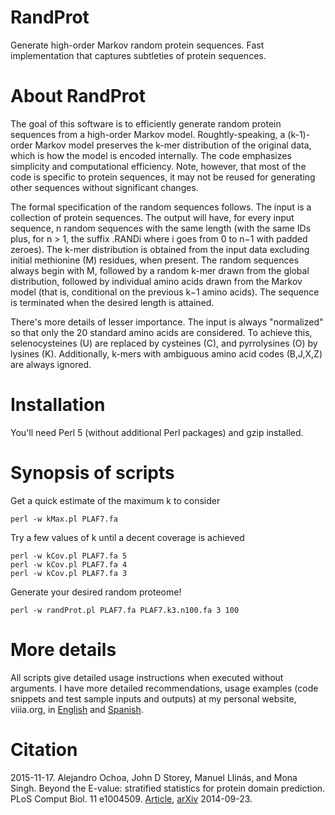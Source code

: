 RandProt
===

Generate high-order Markov random protein sequences.
Fast implementation that captures subtleties of protein sequences.

About RandProt
===

The goal of this software is to efficiently generate random protein sequences from a high-order Markov model. Roughtly-speaking, a (k-1)-order Markov model preserves the k-mer distribution of the original data, which is how the model is encoded internally. The code emphasizes simplicity and computational efficiency. Note, however, that most of the code is specific to protein sequences, it may not be reused for generating other sequences without significant changes.

The formal specification of the random sequences follows. The input is a collection of protein sequences. The output will have, for every input sequence, n random sequences with the same length (with the same IDs plus, for n > 1, the suffix .RANDi where i goes from 0 to n−1 with padded zeroes). The k-mer distribution is obtained from the input data excluding initial methionine (M) residues, when present. The random sequences always begin with M, followed by a random k-mer drawn from the global distribution, followed by individual amino acids drawn from the Markov model (that is, conditional on the previous k−1 amino acids). The sequence is terminated when the desired length is attained.

There's more details of lesser importance. The input is always "normalized" so that only the 20 standard amino acids are considered. To achieve this, selenocysteines (U) are replaced by cysteines (C), and pyrrolysines (O) by lysines (K). Additionally, k-mers with ambiguous amino acid codes (B,J,X,Z) are always ignored.

Installation
===

You'll need Perl 5 (without additional Perl packages) and gzip installed.

Synopsis of scripts
===

Get a quick estimate of the maximum k to consider 
```
perl -w kMax.pl PLAF7.fa 
```

Try a few values of k until a decent coverage is achieved 
```
perl -w kCov.pl PLAF7.fa 5 
perl -w kCov.pl PLAF7.fa 4 
perl -w kCov.pl PLAF7.fa 3 
```

Generate your desired random proteome! 
```
perl -w randProt.pl PLAF7.fa PLAF7.k3.n100.fa 3 100
```

More details
===

All scripts give detailed usage instructions when executed without arguments.  I have more detailed recommendations, usage examples (code snippets and test sample inputs and outputs) at my personal website, viiia.org, in [English](http://viiia.org/randProt/?l=en-us) and [Spanish](http://viiia.org/randProt/).


Citation
===

2015-11-17. Alejandro Ochoa, John D Storey, Manuel Llinás, and Mona Singh. Beyond the E-value: stratified statistics for protein domain prediction. PLoS Comput Biol. 11 e1004509. [Article](http://dx.doi.org/10.1371/journal.pcbi.1004509), [arXiv](http://arxiv.org/abs/1409.6384) 2014-09-23.
